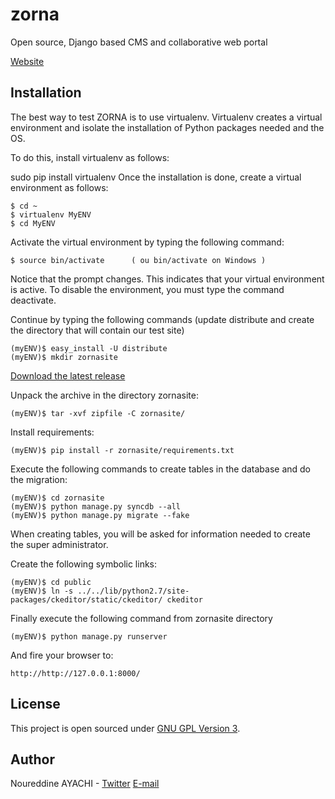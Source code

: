 zorna
=====

Open source, Django based CMS and collaborative web portal

[Website](http://en.zornaproject.com)

Installation
------------
The best way to test ZORNA is to use virtualenv. Virtualenv creates a virtual environment and isolate the installation of Python packages needed and the OS.

To do this, install virtualenv as follows:

  sudo pip install virtualenv
Once the installation is done, create a virtual environment as follows:

	$ cd ~
	$ virtualenv MyENV
	$ cd MyENV
Activate the virtual environment by typing the following command:

	$ source bin/activate      ( ou bin/activate on Windows )
Notice that the prompt changes. This indicates that your virtual environment is active. To disable the environment, you must type the command deactivate.

Continue by typing the following commands (update distribute and create the directory that will contain our test site)

	(myENV)$ easy_install -U distribute
	(myENV)$ mkdir zornasite

[Download the latest release](https://github.com/zorna/zorna/zipball/master)

Unpack the archive in the directory zornasite:

	(myENV)$ tar -xvf zipfile -C zornasite/

Install requirements:

	(myENV)$ pip install -r zornasite/requirements.txt
Execute the following commands to create tables in the database and do the migration:

	(myENV)$ cd zornasite
	(myENV)$ python manage.py syncdb --all
	(myENV)$ python manage.py migrate --fake

When creating tables, you will be asked for information needed to create the super administrator.

Create the following symbolic links:

	(myENV)$ cd public
	(myENV)$ ln -s ../../lib/python2.7/site-packages/ckeditor/static/ckeditor/ ckeditor

Finally execute the following command from zornasite directory

	(myENV)$ python manage.py runserver
And fire your browser to:

	http://http://127.0.0.1:8000/

License
-------
This project is open sourced under [GNU GPL Version 3](http://www.gnu.org/licenses/gpl-3.0.html).

Author
------
Noureddine AYACHI - [Twitter](http://twitter.com/#infoafraz) [E-mail](mailto://nayachi@afraz.fr)

